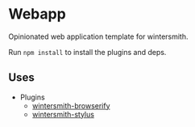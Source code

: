 
# Webapp

Opinionated web application template for wintersmith.

Run `npm install` to install the plugins and deps.

## Uses

  * Plugins
    * [wintersmith-browserify](https://github.com/jnordberg/wintersmith-browserify)
    * [wintersmith-stylus](https://github.com/jnwng/wintersmith-stylus)
